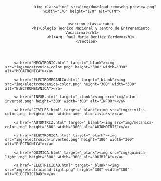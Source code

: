 <!DOCTYPE html>
<html lang="en">
<head>
    <meta charset="UTF-8">
    <meta http-equiv="X-UA-Compatible" content="IE=edge">
    <meta name="viewport" content="width=device-width, initial-scale=1.0">
    <link rel="stylesheet" href="css/MENU.css">
    <link rel="shortcut icon" href="img/download-removebg-preview.png" type="image/x-icon">
    <title>CTN</title>
</head>
<body>
    <header>
        <section class="menu">
        
            
                <img class="img" src="img/download-removebg-preview.png" width="170" height="170" alt="CTN">
            
        
            <section class="cab">
            <h1>Colegio Tecnico Nacional y Centro de Entrenamiento Vocacional</h1>
            <h1>Arq. Raul Maria Benitez Perdomo</h1>
        </section>
</header>
    
        <a href="MECATRONIC.html" target="_blank"><img src="img/mecatronica-color.png" height="300" width="300" alt="MECATRONICA"></a>
        
        <a href="ELECTROMECANICA.html" target="_blank"><img src="img/electromecanica-color.png" height="300" width="300" alt="ELECTROMECANICA"></a>

        <a href="INFOR.html" target="_blank"><img src="img/infor-inverted.png" height="300" width="300" alt="INFOR"></a>
        
        <a href="CIVILES.html" target="_blank"><img src="img/civiles-color.png" height="300" width="300" alt="CIVILES"></a>
        
        <a href="AUTOMTRIZ.html" target="_blank"><img src="img/mecanica-color.png" height="300" width="300" alt="AUTOMOTRIZ"></a>
   
        <a href="ELECTRONICA.html" target="_blank"><img src="img/electronica-inverted.png" height="300" width="300" alt="ELECTRONICA"></a>
        
        <a href="QUIMICA.html" target="_blank"><img src="img/quimica-light.png" height="300" width="300" alt="QUIMICA"></a>

        <a href="ELECTRICIDAD.html" target="_blank"><img src="img/electricidad-light.png" height="300" width="300" alt="ELECTRICIDAD"></a>

</body>
</html>
